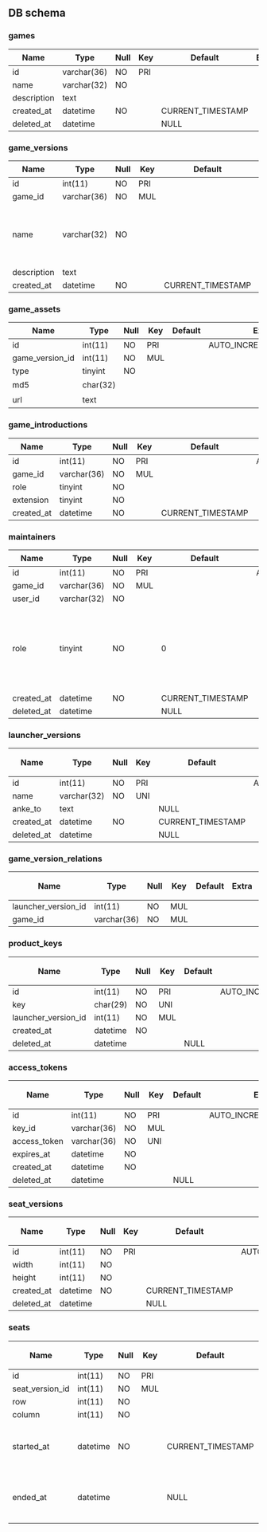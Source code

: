 ## DB schema

### games
| Name | Type | Null | Key | Default | Extra | 説明 |
| --- | --- | --- | --- | --- | --- | --- |
| id | varchar(36) | NO | PRI |  |  | UUID |
| name | varchar(32) | NO |  |  |  |  |
| description | text |  |  |  |  |  |
| created_at | datetime | NO |  | CURRENT_TIMESTAMP |  |  |
| deleted_at | datetime |  |  | NULL |  |  |

### game_versions
| Name | Type | Null | Key | Default | Extra | 説明 |
| --- | --- | --- | --- | --- | --- | --- |
| id | int(11) | NO | PRI |  | AUTO_INCREMENT,unsigned |  |
| game_id | varchar(36) | NO | MUL |  |  | UUID |
| name | varchar(32) | NO |  |  |  | ゲームのバージョン名 |
| description | text |  |  |  |  |  |
| created_at | datetime | NO |  | CURRENT_TIMESTAMP |  |  |

### game_assets
| Name | Type | Null | Key | Default | Extra | 説明 |
| --- | --- | --- | --- | --- | --- | --- |
| id | int(11) | NO | PRI |  | AUTO_INCREMENT,unsigned |  |
| game_version_id | int(11) | NO | MUL |  |  |  |
| type | tinyint | NO |  |  |  | 0:`url`,1:`jar`,2:`windows`,3:`mac` |
| md5 | char(32) |  |  |  |  | typeが`url`時はNULL |
| url | text |  |  |  |  | typeが`url`以外でNULL |

### game_introductions
| Name | Type | Null | Key | Default | Extra | 説明 |
| --- | --- | --- | --- | --- | --- | --- |
| id | int(11) | NO | PRI |  | AUTO_INCREMENT,unsigned |  |
| game_id | varchar(36) | NO | MUL |  |  | UUID |
| role | tinyint | NO |  |  |  | 0:`image`,1:`video` |
| extension | tinyint | NO |  |  |  | 0:`jpeg`,1:`png`,2:`gif`,3:`mp4` |
| created_at | datetime | NO |  | CURRENT_TIMESTAMP |  |  |

### maintainers
| Name | Type | Null | Key | Default | Extra | 説明 |
| --- | --- | --- | --- | --- | --- | --- |
| id | int(11) | NO | PRI |  | AUTO_INCREMENT,unsigned |  |
| game_id | varchar(36) | NO | MUL |  |  | UUID |
| user_id | varchar(32) | NO |  |  |  | traPID(UUID) |
| role | tinyint | NO |  | 0 |  | 0:ゲームの更新の権限のみ,1:ゲームの更新と更新権限を持つ使途の追加の権限を持つ |
| created_at | datetime | NO |  | CURRENT_TIMESTAMP |  |  |
| deleted_at | datetime |  |  | NULL |  |  |

### launcher_versions
| Name | Type | Null | Key | Default | Extra | 説明 |
| --- | --- | --- | --- | --- | --- | --- |
| id | int(11) | NO | PRI |  | AUTO_INCREMENT,unsigned |  |
| name | varchar(32) | NO | UNI |  |  |  |
| anke_to | text |  |  | NULL |  |  |
| created_at | datetime | NO |  | CURRENT_TIMESTAMP |  |  |
| deleted_at | datetime |  |  | NULL |  |  |

### game_version_relations
| Name | Type | Null | Key | Default | Extra | 説明 |
| --- | --- | --- | --- | --- | --- | --- |
| launcher_version_id | int(11) | NO | MUL |  |  |  |
| game_id | varchar(36) | NO | MUL |  |  |  |

### product_keys
| Name | Type | Null | Key | Default | Extra | 説明 |
| --- | --- | --- | --- | --- | --- | --- |
| id | int(11) | NO | PRI |  | AUTO_INCREMENT,unsigned |  |
| key | char(29) | NO | UNI |  |  |  |
| launcher_version_id | int(11) | NO | MUL |  |  |  |
| created_at | datetime | NO |  |  |  |  |
| deleted_at | datetime |  |  | NULL |  |  |

### access_tokens
| Name | Type | Null | Key | Default | Extra | 説明 |
| --- | --- | --- | --- | --- | --- | --- |
| id | int(11) | NO | PRI |  | AUTO_INCREMENT,unsigned |  |
| key_id | varchar(36) | NO | MUL |  |  |  |
| access_token | varchar(36) | NO | UNI |  |  |  |
| expires_at | datetime | NO |  |  |  |  |
| created_at | datetime | NO |  |  |  |  |
| deleted_at | datetime |  |  | NULL |  |  |

### seat_versions
| Name | Type | Null | Key | Default | Extra | 説明 |
| --- | --- | --- | --- | --- | --- | --- |
| id | int(11) | NO | PRI |  | AUTO_INCREMENT,unsigned |  |
| width | int(11) | NO |  |  |  |  |
| height | int(11) | NO |  |  |  |  |
| created_at | datetime | NO |  | CURRENT_TIMESTAMP |  |  |
| deleted_at | datetime |  |  | NULL |  |  |

### seats
| Name | Type | Null | Key | Default | Extra | 説明 |
| --- | --- | --- | --- | --- | --- | --- |
| id | int(11) | NO | PRI |  | AUTO_INCREMENT,unsigned |  |
| seat_version_id | int(11) | NO | MUL |  |  |  |
| row | int(11) | NO |  |  |  |  |
| column | int(11) | NO |  |  |  |  |
| started_at | datetime | NO |  | CURRENT_TIMESTAMP |  | 着席時刻 |
| ended_at | datetime |  |  | NULL |  | 離席時刻 |
